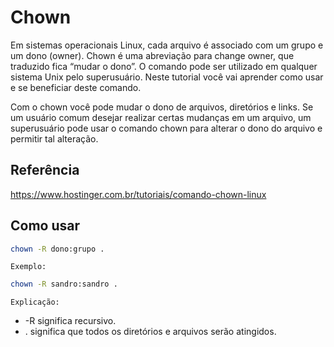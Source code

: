 # Chown

Em sistemas operacionais Linux, cada arquivo é associado com um grupo e um dono (owner). Chown é uma abreviação para change owner, que traduzido fica “mudar o dono”. O comando pode ser utilizado em qualquer sistema Unix pelo superusuário. Neste tutorial você vai aprender como usar e se beneficiar deste comando.

Com o chown você pode mudar o dono de arquivos, diretórios e links. Se um usuário comum desejar realizar certas mudanças em um arquivo, um superusuário pode usar o comando chown para alterar o dono do arquivo e permitir tal alteração.

## Referência
https://www.hostinger.com.br/tutoriais/comando-chown-linux

## Como usar

```bash
chown -R dono:grupo .
```

`Exemplo:`

```bash
chown -R sandro:sandro .
```

`Explicação:`

- -R significa recursivo.
- . significa que todos os diretórios e arquivos serão atingidos.